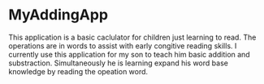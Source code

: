 # MyAddingApp
This application is  a basic caclulator for children just learning to read. The operations are in words to assist with early congitive 
reading skills. I currently use this application for my son to teach him basic addition and substraction. Simultaneously he is learning 
expand his word base knowledge by reading the opeation word.
